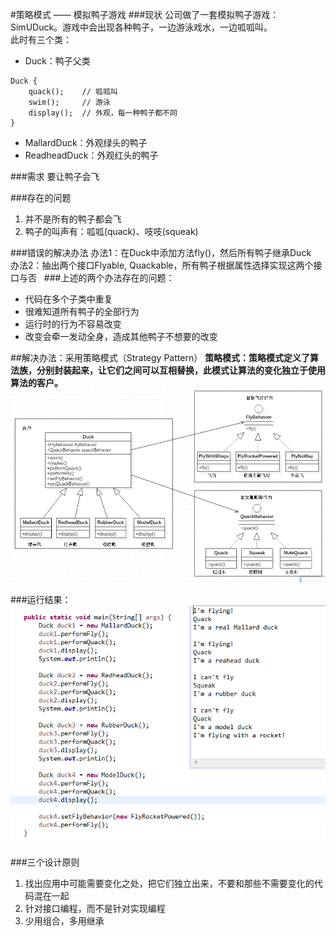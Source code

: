 #策略模式 —— 模拟鸭子游戏
###现状
公司做了一套模拟鸭子游戏：SimUDuck。游戏中会出现各种鸭子，一边游泳戏水，一边呱呱叫。  
此时有三个类：  
- Duck：鸭子父类
```
Duck {
	quack();	// 呱呱叫
	swim();		// 游泳
	display();	// 外观，每一种鸭子都不同
}
```
- MallardDuck：外观绿头的鸭子
- ReadheadDuck：外观红头的鸭子

###需求
要让鸭子会飞

###存在的问题
1. 并不是所有的鸭子都会飞
2. 鸭子的叫声有：呱呱(quack)、吱吱(squeak)  

###错误的解决办法
办法1：在Duck中添加方法fly()，然后所有鸭子继承Duck  
办法2：抽出两个接口Flyable, Quackable，所有鸭子根据属性选择实现这两个接口与否
  
###上述的两个办法存在的问题：
- 代码在多个子类中重复
- 很难知道所有鸭子的全部行为
- 运行时的行为不容易改变
- 改变会牵一发动全身，造成其他鸭子不想要的改变

##解决办法：采用策略模式（Strategy Pattern）
**策略模式：策略模式定义了算法族，分别封装起来，让它们之间可以互相替换，此模式让算法的变化独立于使用算法的客户。**
![](https://github.com/linpeiyou/design-patterns-java/blob/master/strategy/image/1.jpg)

###运行结果：
![](https://github.com/linpeiyou/design-patterns-java/blob/master/strategy/image/2.jpg)

###三个设计原则
1. 找出应用中可能需要变化之处，把它们独立出来，不要和那些不需要变化的代码混在一起
2. 针对接口编程，而不是针对实现编程
3. 少用组合，多用继承

